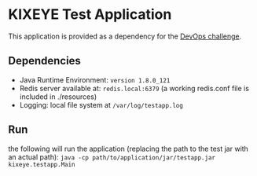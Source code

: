 # KIXEYE Test Application

This application is provided as a dependency for the [DevOps challenge](../../challenges/deployment.md).

## Dependencies

* Java Runtime Environment: `version 1.8.0_121`
* Redis server available at: `redis.local:6379` (a working redis.conf file is included in ./resources)
* Logging: local file system at `/var/log/testapp.log`

## Run

the following will run the application (replacing the path to the test jar with an actual path):
`java -cp path/to/application/jar/testapp.jar kixeye.testapp.Main`
